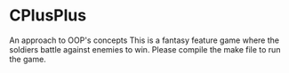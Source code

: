 # CPlusPlus
An approach to OOP's concepts
This is a fantasy feature game where the soldiers battle against enemies to win.
Please compile the make file to run the game.
